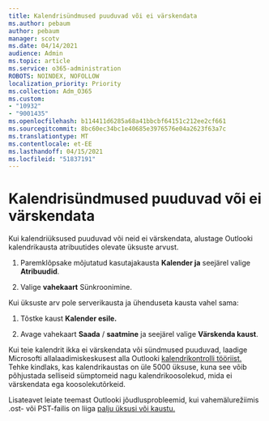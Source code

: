 ```yaml
---
title: Kalendrisündmused puuduvad või ei värskendata
ms.author: pebaum
author: pebaum
manager: scotv
ms.date: 04/14/2021
audience: Admin
ms.topic: article
ms.service: o365-administration
ROBOTS: NOINDEX, NOFOLLOW
localization_priority: Priority
ms.collection: Adm_O365
ms.custom:
- "10932"
- "9001435"
ms.openlocfilehash: b114411d6285a68a41bbcbf64151c212ee2cf661
ms.sourcegitcommit: 8bc60ec34bc1e40685e3976576e04a2623f63a7c
ms.translationtype: MT
ms.contentlocale: et-EE
ms.lasthandoff: 04/15/2021
ms.locfileid: "51837191"
---
```

# <a name="calendar-events-missing-or-not-updating"></a>Kalendrisündmused puuduvad või ei värskendata

Kui kalendriüksused puuduvad või neid ei värskendata, alustage Outlooki kalendrikausta atribuutides olevate üksuste arvust. 

1. Paremklõpsake mõjutatud kasutajakausta **Kalender ja** seejärel valige **Atribuudid**.

1. Valige **vahekaart** Sünkroonimine.

Kui üksuste arv pole serverikausta ja ühenduseta kausta vahel sama:

1.  Tõstke kaust **Kalender esile.**

1.  Avage vahekaart **Saada** / **saatmine** ja seejärel valige **Värskenda kaust**.

Kui teie kalendrit ikka ei värskendata või sündmused puuduvad, laadige Microsofti allalaadimiskeskusest alla Outlooki [kalendrikontrolli tööriist.](https://www.microsoft.com/download/details.aspx?id=28786) Tehke kindlaks, kas kalendrikaustas on üle 5000 üksuse, kuna see võib põhjustada selliseid sümptomeid nagu kalendrikoosolekud, mida ei värskendata ega koosolekutõrkeid. 

Lisateavet leiate teemast Outlooki jõudlusprobleemid, kui vahemälurežiimis .ost- või PST-failis on liiga [palju üksusi või kaustu.](https://docs.microsoft.com/outlook/troubleshoot/performance/performance-issues-if-too-many-items-or-folders)